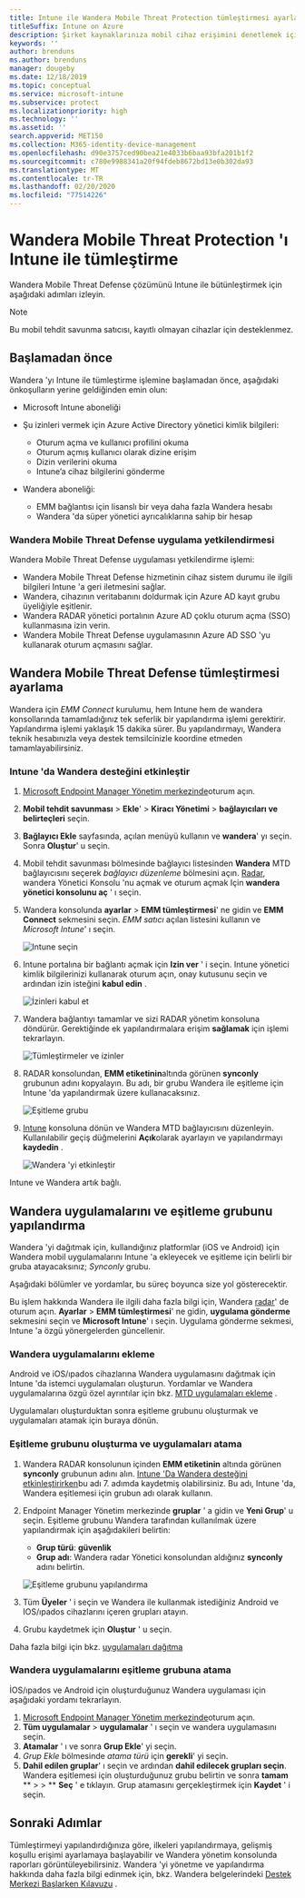 ```yaml
---
title: Intune ile Wandera Mobile Threat Protection tümleştirmesi ayarlama
titleSuffix: Intune on Azure
description: Şirket kaynaklarınıza mobil cihaz erişimini denetlemek için Microsoft Intune ile Wandera mobil tehdit koruması çözümünü ayarlama.
keywords: ''
author: brenduns
ms.author: brenduns
manager: dougeby
ms.date: 12/18/2019
ms.topic: conceptual
ms.service: microsoft-intune
ms.subservice: protect
ms.localizationpriority: high
ms.technology: ''
ms.assetid: ''
search.appverid: MET150
ms.collection: M365-identity-device-management
ms.openlocfilehash: d90e3757ced90bea21e4033b6baa93bfa201b1f2
ms.sourcegitcommit: c780e9988341a20f94fdeb8672bd13e0b302da93
ms.translationtype: MT
ms.contentlocale: tr-TR
ms.lasthandoff: 02/20/2020
ms.locfileid: "77514226"
---
```

# <a name="integrate-wandera-mobile-threat-protection-with-intune"></a>Wandera Mobile Threat Protection 'ı Intune ile tümleştirme  

Wandera Mobile Threat Defense çözümünü Intune ile bütünleştirmek için aşağıdaki adımları izleyin.  

> [!NOTE]
> Bu mobil tehdit savunma satıcısı, kayıtlı olmayan cihazlar için desteklenmez.

## <a name="before-you-begin"></a>Başlamadan önce  

Wandera 'yı Intune ile tümleştirme işlemine başlamadan önce, aşağıdaki önkoşulların yerine geldiğinden emin olun:
- Microsoft Intune aboneliği  
- Şu izinleri vermek için Azure Active Directory yönetici kimlik bilgileri:  
  - Oturum açma ve kullanıcı profilini okuma  
  - Oturum açmış kullanıcı olarak dizine erişim  
  - Dizin verilerini okuma  
  - Intune’a cihaz bilgilerini gönderme  

- Wandera aboneliği:
  - EMM bağlantısı için lisanslı bir veya daha fazla Wandera hesabı  
  - Wandera 'da süper yönetici ayrıcalıklarına sahip bir hesap  
 
### <a name="wandera-mobile-threat-defense-app-authorization"></a>Wandera Mobile Threat Defense uygulama yetkilendirmesi  

Wandera Mobile Threat Defense uygulaması yetkilendirme işlemi:  
- Wandera Mobile Threat Defense hizmetinin cihaz sistem durumu ile ilgili bilgileri Intune 'a geri iletmesini sağlar.  
- Wandera, cihazının veritabanını doldurmak için Azure AD kayıt grubu üyeliğiyle eşitlenir.  
- Wandera RADAR yönetici portalının Azure AD çoklu oturum açma (SSO) kullanmasına izin verin.  
- Wandera Mobile Threat Defense uygulamasının Azure AD SSO 'yu kullanarak oturum açmasını sağlar.  


## <a name="set-up-wandera-mobile-threat-defense-integration"></a>Wandera Mobile Threat Defense tümleştirmesi ayarlama  
Wandera için *EMM Connect* kurulumu, hem Intune hem de wandera konsollarında tamamladığınız tek seferlik bir yapılandırma işlemi gerektirir. Yapılandırma işlemi yaklaşık 15 dakika sürer. Bu yapılandırmayı, Wandera teknik hesabınızla veya destek temsilcinizle koordine etmeden tamamlayabilirsiniz.  

### <a name="enable-support-for-wandera-in-intune"></a>Intune 'da Wandera desteğini etkinleştir

1. [Microsoft Endpoint Manager Yönetim merkezinde](https://go.microsoft.com/fwlink/?linkid=2109431)oturum açın.
2. **Mobil tehdit savunması** > **Ekle**' > **Kiracı Yönetimi** > **bağlayıcıları ve belirteçleri** seçin.
3. **Bağlayıcı Ekle** sayfasında, açılan menüyü kullanın ve **wandera**' yı seçin. Sonra **Oluştur**' u seçin.  
4. Mobil tehdit savunması bölmesinde bağlayıcı listesinden **Wandera** MTD bağlayıcısını seçerek *bağlayıcı düzenleme* bölmesini açın. [Radar](https://radar.wandera.com/login), wandera Yönetici Konsolu 'nu açmak ve oturum açmak Için **wandera yönetici konsolunu aç** ' ı seçin. 
5. Wandera konsolunda **ayarlar** > **EMM tümleştirmesi**' ne gidin ve **EMM Connect** sekmesini seçin. *EMM satıcı* açılan listesini kullanın ve *Microsoft Intune*' ı seçin.

   ![Intune seçin](./media/wandera-mtd-connector-integration/set-up-intune-in-radar.png)

6. Intune portalına bir bağlantı açmak için **Izin ver** ' i seçin. Intune yönetici kimlik bilgilerinizi kullanarak oturum açın, onay kutusunu seçin ve ardından izin isteğini **kabul edin** .  

   ![İzinleri kabul et](./media/wandera-mtd-connector-integration/permissions.png) 

7. Wandera bağlantıyı tamamlar ve sizi RADAR yönetim konsoluna döndürür. Gerektiğinde ek yapılandırmalara erişim **sağlamak** için işlemi tekrarlayın.  

   ![Tümleştirmeler ve izinler](./media/wandera-mtd-connector-integration/integrations-and-permissions.png) 

8. RADAR konsolundan, **EMM etiketinin**altında görünen **synconly** grubunun adını kopyalayın. Bu adı, bir grubu Wandera ile eşitleme için Intune 'da yapılandırmak üzere kullanacaksınız.

   ![Eşitleme grubu](./media/wandera-mtd-connector-integration/sync-group-name.png) 

9. [Intune](https://go.microsoft.com/fwlink/?linkid=2090973) konsoluna dönün ve Wandera MTD bağlayıcısını düzenleyin. Kullanılabilir geçiş düğmelerini **Açık**olarak ayarlayın ve yapılandırmayı **kaydedin** .  

   ![Wandera 'yi etkinleştir](./media/wandera-mtd-connector-integration/enable-wandera.png) 

Intune ve Wandera artık bağlı.  

## <a name="configure-the-wandera-applications-and-synchronization-group"></a>Wandera uygulamalarını ve eşitleme grubunu yapılandırma  
Wandera 'yi dağıtmak için, kullandığınız platformlar (iOS ve Android) için Wandera mobil uygulamalarını Intune 'a ekleyecek ve eşitleme için belirli bir gruba atayacaksınız; *Synconly* grubu. 

Aşağıdaki bölümler ve yordamlar, bu süreç boyunca size yol gösterecektir.

Bu işlem hakkında Wandera ile ilgili daha fazla bilgi için, Wandera [radar](https://radar.wandera.com/login)' de oturum açın. **Ayarlar** > **EMM tümleştirmesi**' ne gidin, **uygulama gönderme** sekmesini seçin ve **Microsoft Intune**' ı seçin. Uygulama gönderme sekmesi, Intune 'a özgü yönergelerden güncellenir.  

### <a name="add-the-wandera-apps"></a>Wandera uygulamalarını ekleme  
Android ve iOS/ıpados cihazlarına Wandera uygulamasını dağıtmak için Intune 'da istemci uygulamaları oluşturun. Yordamlar ve Wandera uygulamalarına özgü özel ayrıntılar için bkz. [MTD uygulamaları ekleme](mtd-apps-ios-app-configuration-policy-add-assign.md) .  

Uygulamaları oluşturduktan sonra eşitleme grubunu oluşturmak ve uygulamaları atamak için buraya dönün.

### <a name="create-the-synchronization-group-and-assign-the-apps"></a>Eşitleme grubunu oluşturma ve uygulamaları atama

1. Wandera RADAR konsolunun içinden **EMM etiketinin** altında görünen **synconly** grubunun adını alın. [Intune 'Da Wandera desteğini etkinleştirirken](#enable-support-for-wandera-in-intune)bu adı 7. adımda kaydetmiş olabilirsiniz. Bu adı, Intune 'da, Wandera eşitlemesi için grubun adı olarak kullanın.  

2. Endpoint Manager Yönetim merkezinde **gruplar** ' a gidin ve **Yeni Grup**' u seçin. Eşitleme grubunu Wandera tarafından kullanılmak üzere yapılandırmak için aşağıdakileri belirtin:
   - **Grup türü**: **güvenlik**
   - **Grup adı**: Wandera radar Yönetici konsolundan aldığınız **synconly** adını belirtin.

   ![Eşitleme grubunu yapılandırma](./media/wandera-mtd-connector-integration/configure-sync-group.png)

3. Tüm **Üyeler** ' i seçin ve Wandera ile kullanmak istediğiniz Android ve IOS/ıpados cihazlarını içeren grupları atayın.

4. Grubu kaydetmek için **Oluştur** ' u seçin.

Daha fazla bilgi için bkz. [uygulamaları dağıtma](../apps/apps-deploy.md)

### <a name="assign-the-wandera-apps-to-the-synchronization-group"></a>Wandera uygulamalarını eşitleme grubuna atama  
İOS/ıpados ve Android için oluşturduğunuz Wandera uygulaması için aşağıdaki yordamı tekrarlayın.

1. [Microsoft Endpoint Manager Yönetim merkezinde](https://go.microsoft.com/fwlink/?linkid=2109431)oturum açın.
2. **Tüm uygulamalar** > **uygulamalar** ' ı seçin ve wandera uygulamasını seçin.
3. **Atamalar** ' ı ve sonra **Grup Ekle**' yi seçin.  
4. *Grup Ekle* bölmesinde *atama türü* için **gerekli**' yi seçin.
5. **Dahil edilen gruplar**' ı seçin ve ardından **dahil edilecek grupları seçin**. Wandera eşitlemesi için oluşturduğunuz grubu belirtin ve sonra **tamam** ** >  > ** **Seç** ' e tıklayın. Grup atamasını gerçekleştirmek için **Kaydet** ' i seçin. 

## <a name="next-steps"></a>Sonraki Adımlar  
Tümleştirmeyi yapılandırdığınıza göre, ilkeleri yapılandırmaya, gelişmiş koşullu erişimi ayarlamaya başlayabilir ve Wandera yönetim konsolunda raporları görüntüleyebilirsiniz. Wandera 'yi yönetme ve yapılandırma hakkında daha fazla bilgi edinmek için, bkz. Wandera belgelerindeki [Destek Merkezi Başlarken Kılavuzu](https://radar.wandera.com/?return_to=https://wandera.force.com/Customer/s/getting-started) . 
